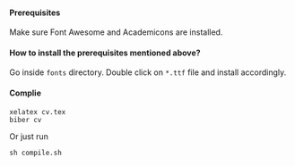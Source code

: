 #### Prerequisites
Make sure Font Awesome and Academicons are installed. 

#### How to install the prerequisites mentioned above?
Go inside `fonts` directory. Double click on `*.ttf` file and install accordingly.

#### Complie
```
xelatex cv.tex
biber cv
```

Or just run
```
sh compile.sh
```

